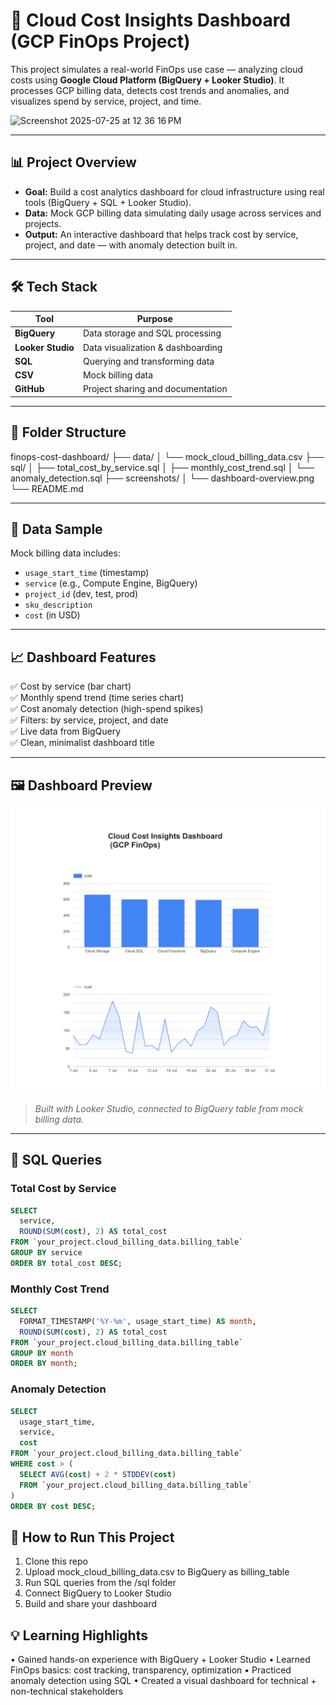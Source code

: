 # 💸 Cloud Cost Insights Dashboard (GCP FinOps Project)

This project simulates a real-world FinOps use case — analyzing cloud costs using **Google Cloud Platform (BigQuery + Looker Studio)**. It processes GCP billing data, detects cost trends and anomalies, and visualizes spend by service, project, and time.

<img width="764" height="595" alt="Screenshot 2025-07-25 at 12 36 16 PM" src="https://github.com/user-attachments/assets/d2fdd490-5ab1-4e5a-9f6c-f5cae14180d8" />

---

## 📊 Project Overview

- **Goal:** Build a cost analytics dashboard for cloud infrastructure using real tools (BigQuery + SQL + Looker Studio).
- **Data:** Mock GCP billing data simulating daily usage across services and projects.
- **Output:** An interactive dashboard that helps track cost by service, project, and date — with anomaly detection built in.

---

## 🛠 Tech Stack

| Tool              | Purpose                            |
|-------------------|-------------------------------------|
| **BigQuery**      | Data storage and SQL processing     |
| **Looker Studio** | Data visualization & dashboarding   |
| **SQL**           | Querying and transforming data      |
| **CSV**           | Mock billing data                   |
| **GitHub**        | Project sharing and documentation   |

---

## 🧱 Folder Structure
finops-cost-dashboard/
├── data/
│   └── mock_cloud_billing_data.csv
├── sql/
│   ├── total_cost_by_service.sql
│   ├── monthly_cost_trend.sql
│   └── anomaly_detection.sql
├── screenshots/
│   └── dashboard-overview.png
└── README.md

---

## 📂 Data Sample

Mock billing data includes:
- `usage_start_time` (timestamp)
- `service` (e.g., Compute Engine, BigQuery)
- `project_id` (dev, test, prod)
- `sku_description`
- `cost` (in USD)

---

## 📈 Dashboard Features

✅ Cost by service (bar chart)  
✅ Monthly spend trend (time series chart)  
✅ Cost anomaly detection (high-spend spikes)  
✅ Filters: by service, project, and date  
✅ Live data from BigQuery  
✅ Clean, minimalist dashboard title

---

## 🖼 Dashboard Preview

![Dashboard Screenshot](screenshots/dashboard-overview.png)

> *Built with Looker Studio, connected to BigQuery table from mock billing data.*

---

## 🧠 SQL Queries

### Total Cost by Service
```sql
SELECT 
  service, 
  ROUND(SUM(cost), 2) AS total_cost
FROM `your_project.cloud_billing_data.billing_table`
GROUP BY service
ORDER BY total_cost DESC;
```
### Monthly Cost Trend
```sql
SELECT 
  FORMAT_TIMESTAMP('%Y-%m', usage_start_time) AS month,
  ROUND(SUM(cost), 2) AS total_cost
FROM `your_project.cloud_billing_data.billing_table`
GROUP BY month
ORDER BY month;
```
### Anomaly Detection
```sql
SELECT 
  usage_start_time,
  service,
  cost
FROM `your_project.cloud_billing_data.billing_table`
WHERE cost > (
  SELECT AVG(cost) + 2 * STDDEV(cost)
  FROM `your_project.cloud_billing_data.billing_table`
)
ORDER BY cost DESC;
```

## 🚀 How to Run This Project

1.	Clone this repo
2.	Upload mock_cloud_billing_data.csv to BigQuery as billing_table
3.	Run SQL queries from the /sql folder
4.	Connect BigQuery to Looker Studio
5.	Build and share your dashboard

## 💡 Learning Highlights

•	Gained hands-on experience with BigQuery + Looker Studio
•	Learned FinOps basics: cost tracking, transparency, optimization
•	Practiced anomaly detection using SQL
•	Created a visual dashboard for technical + non-technical stakeholders
